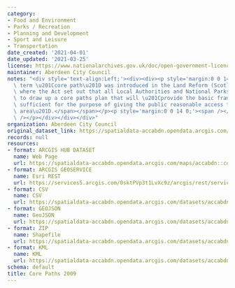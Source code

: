 ```yaml
---
category:
- Food and Environment
- Parks / Recreation
- Planning and Development
- Sport and Leisure
- Transportation
date_created: '2021-04-01'
date_updated: '2021-03-25'
license: https://www.nationalarchives.gov.uk/doc/open-government-licence/version/3/
maintainer: Aberdeen City Council
notes: "<div style='text-align:Left;'><div><div><p style='margin:0 0 14 0;'><span><span>The\
  \ term \u201Ccore path\u201D was introduced in the Land Reform (Scotland) Act 2003\
  \ where the Act set out that all Local Authorities and National Parks have a duty\
  \ to draw up a core paths plan that will \u201Cprovide the basic framework of routes\
  \ sufficient for the purpose of giving the public reasonable access throughout their\
  \ area\u201D.</span></span></p><p style='margin:0 0 14 0;'><span /></p><p><span\
  \ /></p></div></div></div>"
organization: Aberdeen City Council
original_dataset_link: https://spatialdata-accabdn.opendata.arcgis.com/maps/accabdn::core-paths-2009
records: null
resources:
- format: ARCGIS HUB DATASET
  name: Web Page
  url: https://spatialdata-accabdn.opendata.arcgis.com/maps/accabdn::core-paths-2009
- format: ARCGIS GEOSERVICE
  name: Esri REST
  url: https://services5.arcgis.com/0sktPVp3t1LvXc9z/arcgis/rest/services/Core_Paths_2009/FeatureServer/0
- format: CSV
  name: CSV
  url: https://spatialdata-accabdn.opendata.arcgis.com/datasets/accabdn::core-paths-2009.csv?where=1=1&outSR=%7B%22latestWkid%22%3A27700%2C%22wkid%22%3A27700%7D
- format: GEOJSON
  name: GeoJSON
  url: https://spatialdata-accabdn.opendata.arcgis.com/datasets/accabdn::core-paths-2009.geojson?where=1=1&outSR=%7B%22latestWkid%22%3A27700%2C%22wkid%22%3A27700%7D
- format: ZIP
  name: Shapefile
  url: https://spatialdata-accabdn.opendata.arcgis.com/datasets/accabdn::core-paths-2009.zip?where=1=1&outSR=%7B%22latestWkid%22%3A27700%2C%22wkid%22%3A27700%7D
- format: KML
  name: KML
  url: https://spatialdata-accabdn.opendata.arcgis.com/datasets/accabdn::core-paths-2009.kml?where=1=1&outSR=%7B%22latestWkid%22%3A27700%2C%22wkid%22%3A27700%7D
schema: default
title: Core Paths 2009
---
```

